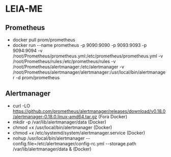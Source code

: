 # LEIA-ME

## Prometheus
 * docker pull prom/prometheus
 * docker run --name prometheus -p 9090:9090 -p 9093:9093 -p 9094:9094 -v /root/Prometheus/prometheus.yml:/etc/prometheus/prometheus.yml -v /root/Prometheus/rules:/etc/prometheus/rules -v /root/Prometheus/alertmanager:/etc/alertmanager -v /root/Prometheus/alertmanager/alertmanager:/usr/local/bin/alertmanager -d prom/prometheus

## Alertmanager

 * curl -LO https://github.com/prometheus/alertmanager/releases/download/v0.18.0/alertmanager-0.18.0.linux-amd64.tar.gz (Fora Docker)
 * mkdir -p /var/lib/alertmanager/data (Docker)
 * chmod +x /usr/local/bin/alertmanager (Docker)
 * chmod +x /etc/systemd/system/alertmanager.service (Docker)
 * nohup /usr/local/bin/alertmanager --config.file=/etc/alertmanager/config-rc.yml --storage.path /var/lib/alertmanager/data & (Docker)
